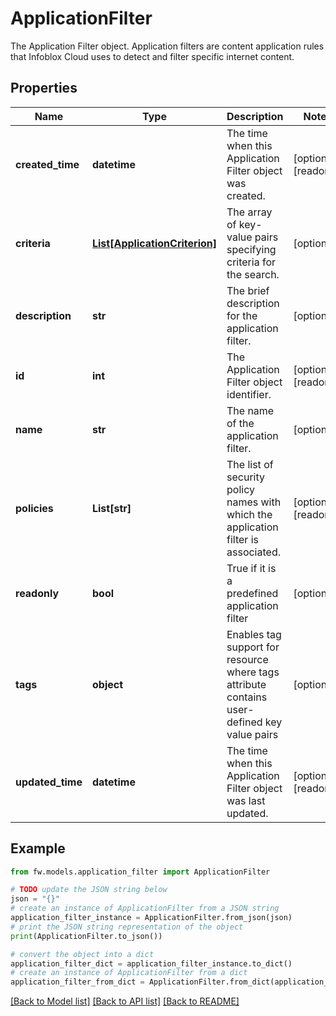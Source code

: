 # ApplicationFilter

The Application Filter object.  Application filters are content application rules that Infoblox Cloud uses to detect and filter specific internet content.

## Properties

Name | Type | Description | Notes
------------ | ------------- | ------------- | -------------
**created_time** | **datetime** | The time when this Application Filter object was created. | [optional] [readonly] 
**criteria** | [**List[ApplicationCriterion]**](ApplicationCriterion.md) | The array of key-value pairs specifying criteria for the search. | [optional] 
**description** | **str** | The brief description for the application filter. | [optional] 
**id** | **int** | The Application Filter object identifier. | [optional] [readonly] 
**name** | **str** | The name of the application filter. | [optional] 
**policies** | **List[str]** | The list of security policy names with which the application filter is associated. | [optional] [readonly] 
**readonly** | **bool** | True if it is a predefined application filter | [optional] 
**tags** | **object** | Enables tag support for resource where tags attribute contains user-defined key value pairs | [optional] 
**updated_time** | **datetime** | The time when this Application Filter object was last updated. | [optional] [readonly] 

## Example

```python
from fw.models.application_filter import ApplicationFilter

# TODO update the JSON string below
json = "{}"
# create an instance of ApplicationFilter from a JSON string
application_filter_instance = ApplicationFilter.from_json(json)
# print the JSON string representation of the object
print(ApplicationFilter.to_json())

# convert the object into a dict
application_filter_dict = application_filter_instance.to_dict()
# create an instance of ApplicationFilter from a dict
application_filter_from_dict = ApplicationFilter.from_dict(application_filter_dict)
```
[[Back to Model list]](../README.md#documentation-for-models) [[Back to API list]](../README.md#documentation-for-api-endpoints) [[Back to README]](../README.md)


